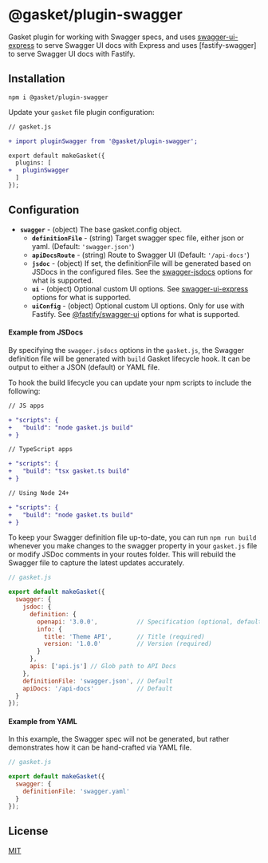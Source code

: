 # @gasket/plugin-swagger

Gasket plugin for working with Swagger specs, and uses [swagger-ui-express] to
serve Swagger UI docs with Express and uses [fastify-swagger] to serve Swagger UI
docs with Fastify.

## Installation

```
npm i @gasket/plugin-swagger
```

Update your `gasket` file plugin configuration:

```diff
// gasket.js

+ import pluginSwagger from '@gasket/plugin-swagger';

export default makeGasket({
  plugins: [
+   pluginSwagger
  ]
});
```

## Configuration

- **`swagger`** - (object) The base gasket.config object.
  - **`definitionFile`** - (string) Target swagger spec file, either json or
    yaml. (Default: `'swagger.json'`)
  - **`apiDocsRoute`** - (string) Route to Swagger UI (Default: `'/api-docs'`)
  - **`jsdoc`** - (object) If set, the definitionFile will be generated based on
    JSDocs in the configured files. See the [swagger-jsdocs] options for what is
    supported.
  - **`ui`** - (object) Optional custom UI options. See
    [swagger-ui-express] options for what is supported.
  - **`uiConfig`** - (object) Optional custom UI options. Only for use with Fastify. See [@fastify/swagger-ui] options for what is supported.

#### Example from JSDocs

By specifying the `swagger.jsdocs` options in the `gasket.js`, the
Swagger definition file will be generated with `build` Gasket lifecycle hook. It can be output
to either a JSON (default) or YAML file.

To hook the build lifecycle you can update your npm scripts to include the following:

```diff
// JS apps

+ "scripts": {
+   "build": "node gasket.js build"
+ }
```

```diff
// TypeScript apps

+ "scripts": {
+   "build": "tsx gasket.ts build"
+ }
```

```diff
// Using Node 24+

+ "scripts": {
+   "build": "node gasket.ts build"
+ }
```

To keep your Swagger definition file up-to-date, you can run `npm run build` whenever you make changes to the swagger property in your
`gasket.js` file or modify JSDoc comments in your routes folder. This will rebuild the Swagger file to capture the latest updates accurately.

```js
// gasket.js

export default makeGasket({
  swagger: {
    jsdoc: {
      definition: {
        openapi: '3.0.0',           // Specification (optional, defaults to swagger: '2.0')
        info: {
          title: 'Theme API',       // Title (required)
          version: '1.0.0'          // Version (required)
        }
      },
      apis: ['api.js'] // Glob path to API Docs
    },
    definitionFile: 'swagger.json', // Default
    apiDocs: '/api-docs'            // Default
  }
});
```

#### Example from YAML

In this example, the Swagger spec will not be generated, but rather demonstrates
how it can be hand-crafted via YAML file.

```js
// gasket.js

export default makeGasket({
  swagger: {
    definitionFile: 'swagger.yaml'
  }
});
```

## License

[MIT](./LICENSE.md)

<!-- LINK -->
[swagger-ui-express]: https://github.com/scottie1984/swagger-ui-express
[@fastify/swagger-ui]: https://github.com/fastify/fastify-swagger-ui
[swagger-jsdocs]: https://github.com/Surnet/swagger-jsdoc/blob/master/docs/GETTING-STARTED.md
